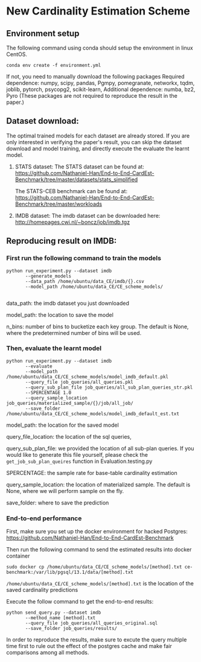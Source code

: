 # New Cardinality Estimation Scheme

## Environment setup
  The following command using conda should setup the environment in linux CentOS.
  ```
  conda env create -f environment.yml
  ```
  If not, you need to manually download the following packages
  Required dependence: numpy, scipy, pandas, Pgmpy, pomegranate, networkx, tqdm, joblib, pytorch, psycopg2, scikit-learn, 
  Additional dependence: numba, bz2, Pyro (These packages are not required to reproduce the result in the paper.)
  
## Dataset download:
The optimal trained models for each dataset are already stored. If you are only interested in verifying the paper's result, you can skip the dataset download and model training, and directly execute the evaluate the learnt model.
1. STATS dataset:
   The STATS dataset can be found at: https://github.com/Nathaniel-Han/End-to-End-CardEst-Benchmark/tree/master/datasets/stats_simplified
   
   The STATS-CEB benchmark can be found at: 
   https://github.com/Nathaniel-Han/End-to-End-CardEst-Benchmark/tree/master/workloads

2. IMDB dataset:
   The imdb dataset can be downloaded here: http://homepages.cwi.nl/~boncz/job/imdb.tgz
   
## Reproducing result on IMDB:
  ### First run the following command to train the models
  ```
  python run_experiment.py --dataset imdb
         --generate_models
         --data_path /home/ubuntu/data_CE/imdb/{}.csv
         --model_path /home/ubuntu/data_CE/CE_scheme_models/
         
  ```
  data_path: the imdb dataset you just downloaded

  model_path: the location to save the model
  
  n_bins: number of bins to bucketize each key group. The default is None, where the predetermined number of bins will be used.

  ### Then, evaluate the learnt model
  ```
  python run_experiment.py --dataset imdb
         --evaluate
         --model_path /home/ubuntu/data_CE/CE_scheme_models/model_imdb_default.pkl
         --query_file job_queries/all_queries.pkl
         --query_sub_plan_file job_queries/all_sub_plan_queries_str.pkl
         --SPERCENTAGE 1.0
         --query_sample_location job_queries/materialized_sample/{}/job/all_job/
         --save_folder /home/ubuntu/data_CE/CE_scheme_models/model_imdb_default_est.txt
  ```
  model_path: the location for the saved model
  
  query_file_location: the location of the sql queries,

  query_sub_plan_file: we provided the location of all sub-plan queries. If you would like to generate this file 
  yourself, please check the `get_job_sub_plan_queires` function in Evaluation.testing.py

  SPERCENTAGE: the sample rate for base-table cardinality estimation

  query_sample_location: the location of materialized sample. The default is None, where we will perform sample on the fly.
  
  save_folder: where to save the prediction

  
  ### End-to-end performance
  First, make sure you set up the docker environment for hacked Postgres: https://github.com/Nathaniel-Han/End-to-End-CardEst-Benchmark
  
  Then run the following command to send the estimated results into docker container
  ```
  sudo docker cp /home/ubuntu/data_CE/CE_scheme_models/[method].txt ce-benchmark:/var/lib/pgsql/13.1/data/[method].txt
  ```
  
  `/home/ubuntu/data_CE/CE_scheme_models/[method].txt` is the location of the saved cardinality predictions

  Execute the follow command to get the end-to-end results:
  ```
  python send_query.py --dataset imdb
         --method_name [method].txt
         --query_file job_queries/all_queries_original.sql
         --save_folder job_queries/results/
  ```
  
  In order to reproduce the results, make sure to excute the query multiple time first to rule out the effect of the postgres cache and make fair comparisons among all methods.
  
